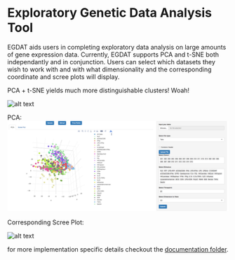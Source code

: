 # Exploratory Genetic Data Analysis Tool
EGDAT aids users in completing exploratory data analysis on large amounts of gene expression data. Currently, EGDAT supports PCA and t-SNE both independantly and in conjunction. Users can select which datasets they wish to work with and with what dimensionality and the corresponding coordinate and scree plots will display.

PCA + t-SNE yields much more distinguishable clusters! Woah!

![alt text](https://github.com/vawilson/Exploratory-Genetic-Data-Analysis-Tool/blob/master/pics/tsneresults.png)

PCA:
![alt text](https://github.com/vawilson/EDAT/blob/master/pics/Screenshot%202017-06-21%2010.22.35.png)

Corresponding Scree Plot:

![alt text](https://github.com/vawilson/Exploratory-Genetic-Data-Analysis-Tool/blob/master/pics/screeplot.png)

for more implementation specific details checkout the [documentation folder](docs/).
